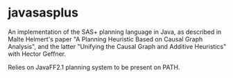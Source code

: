 # javasasplus
An implementation of the SAS+ planning language in Java, as described in Malte Helmert's paper "A Planning Heuristic Based on Causal Graph Analysis", and the latter "Unifying the Causal Graph and Additive Heuristics" with Hector Geffner.

Relies on JavaFF2.1 planning system to be present on PATH.
